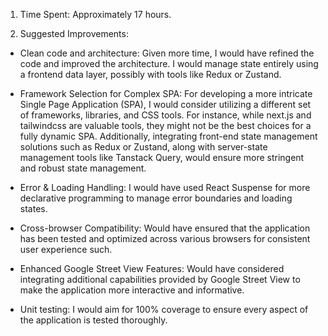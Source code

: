 1. Time Spent:
   Approximately 17 hours.

2. Suggested Improvements:

- Clean code and architecture: Given more time, I would have refined the code and improved the architecture. I would manage state entirely using a frontend data layer, possibly with tools like Redux or Zustand.

- Framework Selection for Complex SPA: For developing a more intricate Single Page Application (SPA), I would consider utilizing a different set of frameworks, libraries, and CSS tools. For instance, while next.js and tailwindcss are valuable tools, they might not be the best choices for a fully dynamic SPA. Additionally, integrating front-end state management solutions such as Redux or Zustand, along with server-state management tools like Tanstack Query, would ensure more stringent and robust state management.

- Error & Loading Handling: I would have used React Suspense for more declarative programming to manage error boundaries and loading states.

- Cross-browser Compatibility: Would have ensured that the application has been tested and optimized across various browsers for consistent user experience such.

- Enhanced Google Street View Features: Would have considered integrating additional capabilities provided by Google Street View to make the application more interactive and informative.

- Unit testing: I would aim for 100% coverage to ensure every aspect of the application is tested thoroughly.
